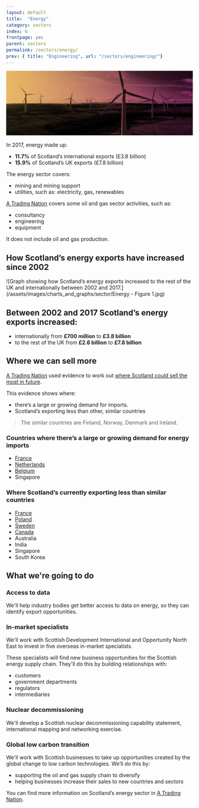 ```yaml
---
layout: default
title:  "Energy"
category: sectors
index: 6
frontpage: yes
parent: sectors
permalink: /sectors/energy/
prev: { title: "Engineering", url: "/sectors/engineering/"}
---
```


![An image of wind turbines depicting the energy sector](/assets/images/sector_photography/energy.jpg)

In 2017, energy made up:

* **11.7%** of Scotland’s international exports (£3.8 billion)
* **15.9%** of Scotland’s UK exports (£7.8 billion)

The energy sector covers:

* mining and mining support
* utilities, such as: electricity, gas, renewables

[A Trading Nation](https://www.gov.scot/publications/scotland-a-trading-nation/) covers some oil and gas sector activities, such as:

* consultancy
* engineering
* equipment

It does not include oil and gas production.

## How Scotland’s energy exports have increased since 2002
![Graph showing how Scotland’s energy exports increased to the rest of the UK and internationally between 2002 and 2017.](/assets/images/charts_and_graphs/sector/Energy - Figure 1.jpg)


## Between 2002 and 2017 Scotland’s energy exports increased:
* internationally from **£700 million** to **£3.8 billion**
* to the rest of the UK from **£2.6 billion** to **£7.8 billion**

## Where we can sell more
[A Trading Nation](https://www.gov.scot/publications/scotland-a-trading-nation/) used evidence to work out [where Scotland could sell the most in future](https://tradingnation.mygov.scot/where-things-are-being-bought/).

This evidence shows where:

* there’s a large or growing demand for imports.
* Scotland’s exporting less than other, similar countries

> The similar countries are Finland, Norway, Denmark and Ireland.

### Countries where there’s a large or growing demand for energy imports
* [France](https://tradingnation.mygov.scot/country-profiles/france/)
* [Netherlands](https://tradingnation.mygov.scot/country-profiles/netherlands/)
* [Belgium](https://tradingnation.mygov.scot/country-profiles/belgium/)
* Singapore

### Where Scotland’s currently exporting less than similar countries
* [France](https://tradingnation.mygov.scot/country-profiles/france/)
* [Poland](https://tradingnation.mygov.scot/country-profiles/poland/)
* [Sweden](https://tradingnation.mygov.scot/country-profiles/sweden/)
* [Canada](https://tradingnation.mygov.scot/country-profiles/canada/)
* Australia
* India
* Singapore
* South Korea

## What we're going to do

### Access to data

We'll help industry bodies get better access to data on energy, so they can identify export opportunities.

### In-market specialists
We'll work with Scottish Development International and Opportunity North East to invest in five overseas in-market specialists.

These specialists will find new business opportunities for the Scottish energy supply chain. They'll do this by building relationships with:

* customers
* government departments
* regulators
* intermediaries

### Nuclear decommissioning
We'll develop a Scottish nuclear decommissioning capability statement, international mapping and networking exercise.

### Global low carbon transition
We'll work with Scottish businesses to take up opportunities created by the global change to low carbon technologies. We’ll do this by:

* supporting the oil and gas supply chain to diversify
* helping businesses increase their sales to new countries and sectors


You can find more information on Scotland’s energy sector in [A Trading Nation](https://www.gov.scot/publications/scotland-a-trading-nation/).
